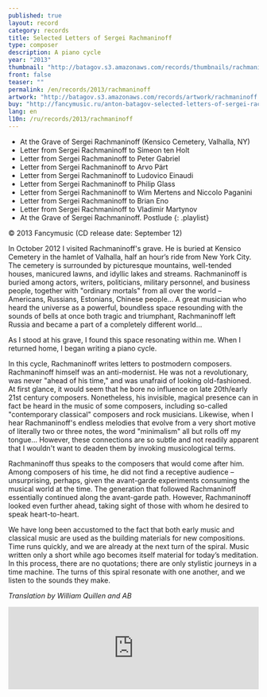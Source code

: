 ```yaml
---
published: true
layout: record
category: records
title: Selected Letters of Sergei Rachmaninoff
type: composer
description: A piano cycle
year: "2013"
thumbnail: "http://batagov.s3.amazonaws.com/records/thumbnails/rachmaninoff%20cover.jpg"
front: false
teaser: ""
permalink: /en/records/2013/rachmaninoff
artwork: "http://batagov.s3.amazonaws.com/records/artwork/rachmaninoff.png"
buy: "http://fancymusic.ru/anton-batagov-selected-letters-of-sergei-rachmaninoff/"
lang: en
l10n: /ru/records/2013/rachmaninoff
---
```


- At the Grave of Sergei Rachmaninoff (Kensico Cemetery, Valhalla, NY) [<i class="fa fa-youtube-play"></i>](/en/live/rachmaninoff#part-1)
- Letter from Sergei Rachmaninoff to Simeon ten Holt [<i class="fa fa-youtube-play"></i>](/en/live/rachmaninoff#part-2)
- Letter from Sergei Rachmaninoff to Peter Gabriel [<i class="fa fa-youtube-play"></i>](/en/live/rachmaninoff#part-3)
- Letter from Sergei Rachmaninoff to Arvo Pärt [<i class="fa fa-youtube-play"></i>](/en/live/rachmaninoff#part-4)
- Letter from Sergei Rachmaninoff to Ludovico Einaudi [<i class="fa fa-youtube-play"></i>](/en/live/rachmaninoff#part-5)
- Letter from Sergei Rachmaninoff to Philip Glass [<i class="fa fa-youtube-play"></i>](/en/live/rachmaninoff#part-6)
- Letter from Sergei Rachmaninoff to Wim Mertens and Niccolo Paganini [<i class="fa fa-youtube-play"></i>](/en/live/rachmaninoff#part-7)
- Letter from Sergei Rachmaninoff to Brian Eno [<i class="fa fa-youtube-play"></i>](/en/live/rachmaninoff#part-8)
- Letter from Sergei Rachmaninoff to Vladimir Martynov [<i class="fa fa-youtube-play"></i>](/en/live/rachmaninoff#part-9)
- At the Grave of Sergei Rachmaninoff. Postlude [<i class="fa fa-youtube-play"></i>](/en/live/rachmaninoff#part-10)
{: .playlist}

© 2013 Fancymusic (CD release date: September 12)

In October 2012 I visited Rachmaninoff's grave. He is buried at Kensico Cemetery in the hamlet of Valhalla, half an hour’s ride from New York City. The cemetery is surrounded by picturesque mountains, well-tended houses, manicured lawns, and idyllic lakes and streams. Rachmaninoff is buried among actors, writers, politicians, military personnel, and business people, together with "ordinary mortals" from all over the world – Americans, Russians, Estonians, Chinese people... A great musician who heard the universe as a powerful, boundless space resounding with the sounds of bells at once both tragic and triumphant, Rachmaninoff left Russia and became a part of a completely different world…

As I stood at his grave, I found this space resonating within me. When I returned home, I began writing a piano cycle.

In this cycle, Rachmaninoff writes letters to postmodern composers. Rachmaninoff himself was an anti-modernist. He was not a revolutionary, was never "ahead of his time," and was unafraid of looking old-fashioned. At first glance, it would seem that he bore no influence on late 20th/early 21st century composers. Nonetheless, his invisible, magical presence can in fact be heard in the music of some composers, including so-called "contemporary classical" composers and rock musicians. Likewise, when I hear Rachmaninoff's endless melodies that evolve from a very short motive of literally two or three notes, the word "minimalism" all but rolls off my tongue… However, these connections are so subtle and not readily apparent that I wouldn't want to deaden them by invoking musicological terms.

Rachmaninoff thus speaks to the composers that would come after him. Among composers of his time, he did not find a receptive audience – unsurprising, perhaps, given the avant-garde experiments consuming the musical world at the time. The generation that followed Rachmaninoff essentially continued along the avant-garde path. However, Rachmaninoff looked even further ahead, taking sight of those with whom he desired to speak heart-to-heart.

We have long been accustomed to the fact that both early music and classical music are used as the building materials for new compositions. Time runs quickly, and we are already at the next turn of the spiral. Music written only a short while ago becomes itself material for today’s meditation. In this process, there are no quotations; there are only stylistic journeys in a time machine. The turns of this spiral resonate with one another, and we listen to the sounds they make.

_Translation by William Quillen and AB_

<iframe width="100%" height="166" scrolling="no" frameborder="no" src="https://w.soundcloud.com/player/?url=http%3A%2F%2Fapi.soundcloud.com%2Ftracks%2F91266614"></iframe>